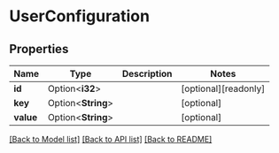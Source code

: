 # UserConfiguration

## Properties

Name | Type | Description | Notes
------------ | ------------- | ------------- | -------------
**id** | Option<**i32**> |  | [optional][readonly]
**key** | Option<**String**> |  | [optional]
**value** | Option<**String**> |  | [optional]

[[Back to Model list]](../README.md#documentation-for-models) [[Back to API list]](../README.md#documentation-for-api-endpoints) [[Back to README]](../README.md)


